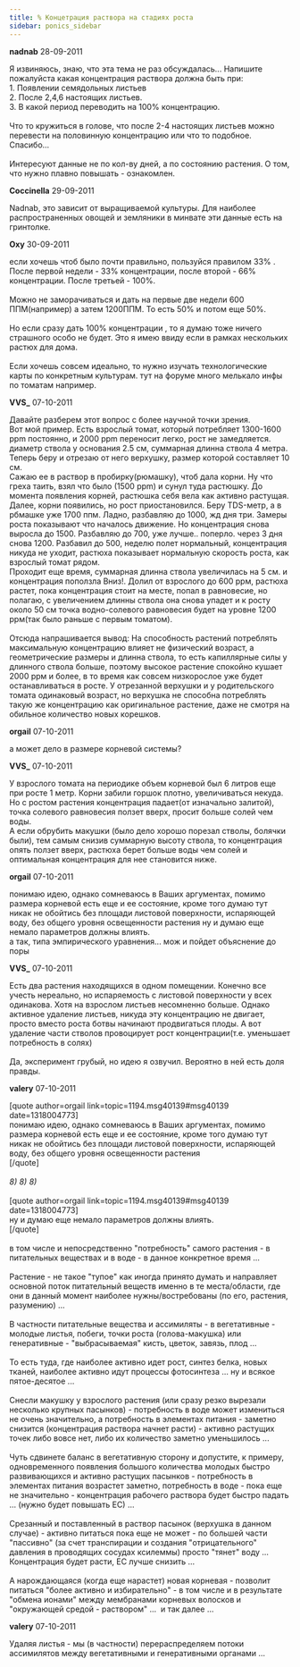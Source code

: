 ```yaml
---
title: % Концетрация раствора на стадиях роста
sidebar: ponics_sidebar
---
```


**nadnab** 28-09-2011

Я извиняюсь, знаю, что эта тема не раз обсуждалась... Напишите пожалуйста какая концентрация раствора должна быть при:<br />1. Появлении семядольных листьев<br />2. После 2,4,6 настоящих листьев.<br />3. В какой период переводить на 100% концентрацию.<br /><br />Что то кружиться в голове, что после 2-4 настоящих листьев можно перевести на половинную концентрацию или что то подобное. Спасибо...<br /><br />Интересуют данные не по кол-ву дней, а по состоянию растения. О том, что нужно плавно повышать - ознакомлен.

**Coccinella** 29-09-2011

Nadnab, это зависит от выращиваемой культуры. Для наиболее распространенных овощей и земляники в минвате эти данные есть на гринтолке.

**Oxy** 30-09-2011

если хочешь чтоб было почти правильно, пользуйся правилом 33% .&nbsp;  После первой недели - 33% концентрации, после второй - 66% концентрации. После третьей - 100%.<br /><br />Можно не заморачиваться и дать на первые две недели 600 ППМ(например) а затем 1200ППМ. То есть 50% и потом еще 50%.<br /><br />Но если сразу дать 100% концентрации , то я думаю тоже ничего страшного особо не будет. Это я имею ввиду если в рамках нескольких растюх для дома.<br /><br />Если хочешь совсем идеально, то нужно изучать технологические карты по конкретным культурам. тут на форуме много мелькало инфы по томатам например. 

**VVS_** 07-10-2011

Давайте разберем этот вопрос с более научной точки зрения. <br />Вот мой пример. Есть взрослый томат, который потребляет 1300-1600 ppm постоянно, и 2000 ppm переносит легко, рост не замедляется. диаметр ствола у основания 2.5 см, суммарная длинна ствола 4 метра. Теперь беру и отрезаю от него верхушку, размер которой составляет 10 см.<br />Сажаю ее в раствор в пробирку(рюмашку), чтоб дала корни. Ну что греха таить, взял что было (1500 ppm) и сунул туда растюшку. До момента появления корней, растюшка себя вела как активно растущая. Далее, корни появились, но рост приостановился. Беру TDS-метр, а в рбмашке уже 1700 ппм. Ладно, разбавляю до 1000, жд дня три. Замеры роста показывают что началось движение. Но концентрация снова выросла до 1500. Разбавляю до 700, уже лучше.. поперло. через 3 дня снова 1200. Разбавил до 500, неделю полет нормальный, концентрация никуда не уходит, растюха показывает нормальную скорость роста, как взрослый томат рядом.<br />Проходит еще время, суммарная длинна ствола увеличилась на 5 см. и концентрация поползла Вниз!. Долил от взрослого до 600 ррм, растюха растет, пока концентрация стоит на месте, попал в равновесие, но полагаю, с увеличением длинны ствола она снова упадет и к росту около 50 см точка водно-солевого равновесия будет на уровне 1200 ррм(так было раньше с первым томатом).<br /><br />Отсюда напрашивается вывод: На способность растений потреблять максимальную концентрацию влияет не физический возраст, а геометрические размеры и длинна ствола, то есть капиллярные силы у длинного ствола больше, поэтому высокое растение спокойно кушает 2000 ррм и более, в то время как совсем низкорослое уже будет останавливаться в росте. У отрезанной верхушки и у родительского томата одинаковый возраст, но верхушка не способна потреблять такую же концентрацию как оригинальное растение, даже не смотря на обильное количество новых корешков.

**orgail** 07-10-2011

а может дело в размере корневой системы?

**VVS_** 07-10-2011

У взрослого томата на периодике объем корневой был 6 литров еще при росте 1 метр. Корни забили горшок плотно, увеличиваться некуда. Но с ростом растения концентрация падает(от изначально залитой), точка солевого равновесия ползет вверх, просит больше солей чем воды.<br />А если обрубить макушки (было дело хорошо порезал стволы, болячки были), тем самым снизив суммарную высоту ствола, то концентрация опять ползет вверх, растюха берет больше воды чем солей и оптимальная концентрация для нее становится ниже.

**orgail** 07-10-2011

понимаю идею, однако сомневаюсь в Ваших аргументах, помимо размера корневой есть еще и ее состояние, кроме того думаю тут никак не обойтись без площади листовой поверхности, испаряющей воду, без общего уровня освещенности растения ну и думаю еще немало параметров должны влиять.<br />а так, типа эмпирического уравнения... мож и пойдет объяснение до поры<br />

**VVS_** 07-10-2011

Есть два растения находящихся в одном помещении. Конечно все учесть нереально, но испаряемость с листовой поверхности у всех одинакова. Хотя на взрослом листьев несомненно больше. Однако активное удаление листьев, никуда эту концентрацию не двигает, просто вместо роста ботвы начинают продвигаться плоды. А вот удаление части стволов провоцирует рост концентрации(т.е. уменьшает потребность в солях)<br /><br />Да, эксперимент грубый, но идею я озвучил. Вероятно в ней есть доля правды.

**valery** 07-10-2011

[quote author=orgail link=topic=1194.msg40139#msg40139 date=1318004773]<br />понимаю идею, однако сомневаюсь в Ваших аргументах, помимо размера корневой есть еще и ее состояние, кроме того думаю тут никак не обойтись без площади листовой поверхности, испаряющей воду, без общего уровня освещенности растения <br />[/quote]<br /><br /> *8)* *8)* *8)*<br /><br />[quote author=orgail link=topic=1194.msg40139#msg40139 date=1318004773]<br />ну и думаю еще немало параметров должны влиять.<br />[/quote]<br /><br />в том числе и непосредственно &quot;потребность&quot; самого растения - в питательных веществах и в воде - в данное конкретное время ...<br /><br />Растение - не такое &quot;тупое&quot; как иногда принято думать и направляет основной поток питательный веществ именно в те места/области, где они в данный момент наиболее нужны/востребованы (по его, растения, разумению) ...<br /><br />В частности питательные вещества и ассимиляты - в вегетативные - молодые листья, побеги, точки роста (голова-макушка) или генеративные - &quot;выбрасываемая&quot; кисть, цветок, завязь, плод ...<br /><br />То есть туда, где наиболее активно идет рост, синтез белка, новых тканей, наиболее активно идут процессы фотосинтеза ... ну и всякое пятое-десятое ...<br /><br />Снесли макушку у взрослого растения (или сразу резко вырезали несколько крупных пасынков) - потребность в воде может измениться не очень значительно, а потребность в элементах питания - заметно снизится (концентрация раствора начнет расти) - активно растущих точек либо вовсе нет, либо их количество заметно уменьшилось ...<br /><br />Чуть сдвинете баланс в вегетативную сторону и допустите, к примеру, одновременного появления большого количества молодых быстро развивающихся и активно растущих пасынков - потребность в элементах питания возрастет заметно, потребность в воде - пока еще не значительно - концентрация рабочего раствора будет быстро падать ... (нужно будет повышать ЕС) ...<br /><br />Срезанный и поставленный в раствор пасынок (верхушка в данном случае) - активно питаться пока еще не может - по большей части &quot;пассивно&quot; (за счет транспирации и создания &quot;отрицательного&quot; давления в проводящих сосудах ксилеммы) просто &quot;тянет&quot; воду ...&nbsp; Концентрация будет расти, ЕС лучше снизить ...<br /><br />А нарождающаяся (когда еще нарастет) новая корневая - позволит питаться &quot;более активно и избирательно&quot; - в том числе и в результате &quot;обмена ионами&quot; между мембранами корневых волосков и &quot;окружающей средой - раствором&quot; ...&nbsp;  и так далее ...

**valery** 07-10-2011

Удаляя листья - мы (в частности) перераспределяем потоки ассимилятов между вегетативными и генеративными органами ...

